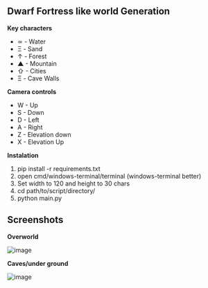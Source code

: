 ## Dwarf Fortress like world Generation



**Key characters**
 - ≃ - Water
 - Ξ - Sand
 - ↑ - Forest
 - ▲ - Mountain
 - ⇧ - Cities
 - Ξ - Cave Walls


**Camera controls**
 - W - Up
 - S - Down
 - D - Left
 - A - Right
 - Z - Elevation down
 - X - Elevation Up
 
   


 **Instalation**
 1. pip install -r requirements.txt
 2. open cmd/windows-terminal/terminal (windows-terminal better)
 3. Set width to 120 and height to 30 chars
 4. cd path/to/script/directory/
 5. python main.py

## Screenshots

**Overworld**

![image](https://github.com/Dowaren/DwarfFortressLikeWorldGen/assets/110834832/db816ff0-f977-4708-b418-ec36806c1dd4)



**Caves/under ground**

![image](https://github.com/Dowaren/DwarfFortressLikeWorldGen/assets/110834832/a76e5396-19ba-4297-8ae3-38346491e624)


